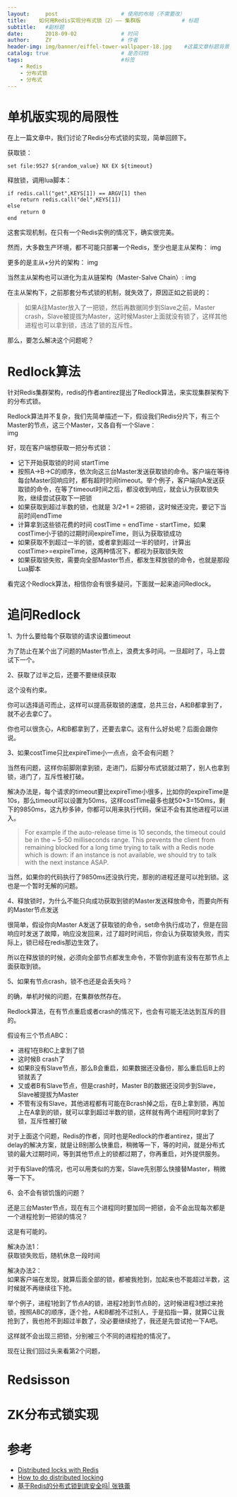 ```yaml
---
layout:     post                    # 使用的布局（不需要改）
title:    如何用Redis实现分布式锁（2）—— 集群版             # 标题 
subtitle:   #副标题
date:       2018-09-02              # 时间
author:     ZY                      # 作者
header-img: img/banner/eiffel-tower-wallpaper-18.jpg    #这篇文章标题背景图片
catalog: true                       # 是否归档
tags:                               #标签
    - Redis
    - 分布式锁
    - 分布式
---
```


# 单机版实现的局限性

在上一篇文章中，我们讨论了Redis分布式锁的实现，简单回顾下。  

获取锁：
```
set file:9527 ${random_value} NX EX ${timeout}
```
释放锁，调用lua脚本：
```
if redis.call("get",KEYS[1]) == ARGV[1] then
    return redis.call("del",KEYS[1])
else
    return 0
end
```
这套实现机制，在只有一个Redis实例的情况下，确实很完美。  

然而，大多数生产环境，都不可能只部署一个Redis，至少也是主从架构：
img

更多的是主从+分片的架构：
img

当然主从架构也可以进化为主从链架构（Master-Salve Chain）:
img

在主从架构下，之前那套分布式锁的机制，就失效了，原因正如之前说的：
> 如果A往Master放入了一把锁，然后再数据同步到Slave之前，Master crash，Slave被提拔为Master，这时候Master上面就没有锁了，这样其他进程也可以拿到锁，违法了锁的互斥性。 

那么，要怎么解决这个问题呢？  

# Redlock算法

针对Redis集群架构，redis的作者antirez提出了Redlock算法，来实现集群架构下的分布式锁。  

Redlock算法并不复杂，我们先简单描述一下，假设我们Redis分片下，有三个Master的节点，这三个Master，又各自有一个Slave：  
img

好，现在客户端想获取一把分布式锁：  

- 记下开始获取锁的时间 startTime
- 按照A->B->C的顺序，依次向这三台Master发送获取锁的命令。客户端在等待每台Master回响应时，都有超时时间timeout。举个例子，客户端向A发送获取锁的命令，在等了timeout时间之后，都没收到响应，就会认为获取锁失败，继续尝试获取下一把锁
- 如果获取到超过半数的锁，也就是 3/2+1 = 2把锁，这时候还没完，要记下当前时间endTime
- 计算拿到这些锁花费的时间 costTime = endTime - startTime，如果costTime小于锁的过期时间expireTime，则认为获取锁成功
- 如果获取不到超过一半的锁，或者拿到超过一半的锁时，计算出costTime>=expireTime，这两种情况下，都视为获取锁失败
- 如果获取锁失败，需要向全部Master节点，都发生释放锁的命令，也就是那段Lua脚本

看完这个Redlock算法，相信你会有很多疑问，下面就一起来追问Redlock。  

# 追问Redlock

1、为什么要给每个获取锁的请求设置timeout  

为了防止在某个出了问题的Master节点上，浪费太多时间。一旦超时了，马上尝试下一个。  

2、获取了过半之后，还要不要继续获取  

这个没有约束。  

你可以选择适可而止，这样可以提高获取锁的速度，总共三台，A和B都拿到了，就不必去拿C了。  

你也可以很贪心，A和B都拿到了，还要去拿C。这有什么好处呢？后面会跟你说。  

3、如果costTime只比expireTime小一点点，会不会有问题？  

当然有问题，这样你前脚刚拿到锁，走进门，后脚分布式锁就过期了，别人也拿到锁，进门了，互斥性被打破。  

解决办法是，每个请求的timeout要比expireTime小很多，比如你的expireTime是10s，那么timeout可以设置为50ms，这样costTime最多也就50\*3=150ms，剩下的9850ms，这九秒多钟，你都可以用来执行代码，保证不会有其他进程可以进入。  

> For example if the auto-release time is 10 seconds, the timeout could be in the ~ 5-50 milliseconds range. This prevents the client from remaining blocked for a long time trying to talk with a Redis node which is down: if an instance is not available, we should try to talk with the next instance ASAP.

当然，如果你的代码执行了9850ms还没执行完，那别的进程还是可以抢到锁。这也是一个暂时无解的问题。  

4、释放锁时，为什么不能只向成功获取到锁的Master发送释放命令，而要向所有的Master节点发送  

很简单，假设你向Master A发送了获取锁的命令，set命令执行成功了，但是在回响应时发送了故障，响应没发回来，过了超时时间后，你会认为获取锁失败，而实际上，锁已经在redis那边生效了。  

所以在释放锁的时候，必须向全部节点都发生命令，不管你到底有没有在那节点上面获取到锁。  

5、如果有节点crash，锁不也还是会丢失吗？  

的确，单机时候的问题，在集群依然存在。  

Redlock算法，在有节点重启或者crash的情况下，也会有可能无法达到互斥的目的。  

假设有三个节点ABC：  

- 进程1在B和C上拿到了锁
- 这时候B crash了
- 如果B没有Slave节点，那么B会重启，如果数据还没备份，那么重启后B上的锁就丢了
- 又或者B有Slave节点，但是crash时，Master B的数据还没同步到Slave，Slave被提拔为Master
- 不管有没有Slave，其他进程都有可能在Bcrash掉之后，在B上拿到锁，再加上在A拿到的锁，就可以拿到超过半数的锁，这样就有两个进程同时拿到了锁，互斥性被打破

对于上面这个问题，Redis的作者，同时也是Redlock的作者antirez，提出了delay的解决方案，就是让B别那么快重启，稍微等一下，等的时间，就是分布式锁的最大过期时间，等到其他节点上的锁都过期了，你再重启，对外提供服务。  

对于有Slave的情况，也可以用类似的方案，Slave先别那么快接替Master，稍微等一下下。  

6、会不会有锁饥饿的问题？  

还是三台Master节点，现在有三个进程同时要加同一把锁，会不会出现每次都是一个进程抢到一把锁的情况？  

这是有可能的。  

解决办法1：  
获取锁失败后，随机休息一段时间  

解决办法2：  
如果客户端在发现，就算后面全部的锁，都被我抢到，加起来也不能超过半数，这时候就不再继续往下抢。  

举个例子，进程1抢到了节点A的锁，进程2抢到节点B的，这时候进程3想过来抢锁，按照ABC的顺序，逐个抢，A和B都抢不过别人，于是掐指一算，就算C让我抢到了，我也抢不到超过半数了，没必要继续抢了，我还是先尝试抢一下A吧。  

这样就不会出现三把锁，分别被三个不同的进程抢的情况了。  



现在让我们回过头来看第2个问题，

# Redsisson

# ZK分布式锁实现

# 参考

- [Distributed locks with Redis](https://redis.io/topics/distlock)
- [How to do distributed locking](http://martin.kleppmann.com/2016/02/08/how-to-do-distributed-locking.html)
- [基于Redis的分布式锁到底安全吗| 张铁蕾](http://zhangtielei.com/posts/blog-redlock-reasoning.html)  


